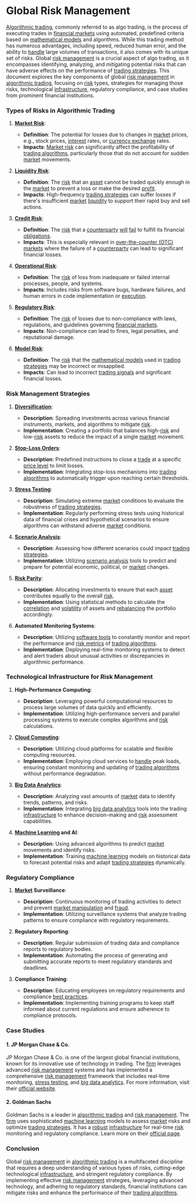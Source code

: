 # Global Risk Management

[Algorithmic trading](../a/algorithmic_trading.md), commonly referred to as algo trading, is the process of executing trades in [financial markets](../f/financial_market.md) using automated, predefined criteria based on [mathematical models](../m/mathematical_models_in_trading.md) and algorithms. While this trading method has numerous advantages, including speed, reduced human error, and the ability to [handle](../h/handle.md) large volumes of transactions, it also comes with its unique set of risks. Global [risk management](../r/risk_management.md) is a crucial aspect of algo trading, as it encompasses identifying, analyzing, and mitigating potential risks that can have adverse effects on the performance of [trading strategies](../t/trading_strategies.md). This document explores the key components of global [risk management](../r/risk_management.md) in [algorithmic trading](../a/algorithmic_trading.md), focusing on [risk](../r/risk.md) types, strategies for managing those risks, technological [infrastructure](../i/infrastructure.md), regulatory compliance, and case studies from prominent financial institutions.

### Types of Risks in Algorithmic Trading

1. **[Market Risk](../m/market_risk.md)**:
   - **Definition**: The potential for losses due to changes in [market](../m/market.md) prices, e.g., stock prices, [interest](../i/interest.md) rates, or [currency exchange](../c/currency_exchange.md) rates.
   - **Impacts**: [Market risk](../m/market_risk.md) can significantly affect the profitability of [trading algorithms](../t/trading_algorithms.md), particularly those that do not account for sudden [market](../m/market.md) movements.

2. **[Liquidity Risk](../l/liquidity_risk.md)**:
   - **Definition**: The [risk](../r/risk.md) that an [asset](../a/asset.md) cannot be traded quickly enough in the [market](../m/market.md) to prevent a loss or make the desired [profit](../p/profit.md).
   - **Impacts**: High-frequency [trading strategies](../t/trading_strategies.md) can suffer losses if there's insufficient [market](../m/market.md) [liquidity](../l/liquidity.md) to support their rapid buy and sell actions.

3. **[Credit Risk](../c/credit_risk.md)**:
   - **Definition**: The [risk](../r/risk.md) that a [counterparty](../c/counterparty.md) [will](../w/will.md) [fail](../f/fail.md) to fulfill its financial [obligations](../o/obligation.md).
   - **Impacts**: This is especially relevant in [over-the-counter (OTC) markets](../o/over-the-counter_markets.md) where the failure of a [counterparty](../c/counterparty.md) can lead to significant financial losses.

4. **[Operational Risk](../o/operational_risk.md)**:
   - **Definition**: The [risk](../r/risk.md) of loss from inadequate or failed internal processes, people, and systems.
   - **Impacts**: Includes risks from software bugs, hardware failures, and human errors in code implementation or [execution](../e/execution.md).

5. **[Regulatory Risk](../r/regulatory_risk.md)**:
   - **Definition**: The [risk](../r/risk.md) of losses due to non-compliance with laws, regulations, and guidelines governing [financial markets](../f/financial_market.md).
   - **Impacts**: Non-compliance can lead to fines, legal penalties, and reputational damage.

6. **[Model Risk](../m/model_risk.md)**:
   - **Definition**: The [risk](../r/risk.md) that the [mathematical models](../m/mathematical_models_in_trading.md) used in [trading strategies](../t/trading_strategies.md) may be incorrect or misapplied.
   - **Impacts**: Can lead to incorrect [trading signals](../t/trading_signals.md) and significant financial losses.

### Risk Management Strategies

1. **[Diversification](../d/diversification.md)**:
   - **Description**: Spreading investments across various financial instruments, markets, and algorithms to mitigate [risk](../r/risk.md).
   - **Implementation**: Creating a portfolio that balances high-[risk](../r/risk.md) and low-[risk](../r/risk.md) assets to reduce the impact of a single [market](../m/market.md) movement.

2. **[Stop-Loss Orders](../s/stop-loss_orders.md)**:
   - **Description**: Predefined instructions to close a [trade](../t/trade.md) at a specific [price level](../p/price_level.md) to limit losses.
   - **Implementation**: Integrating stop-loss mechanisms into [trading algorithms](../t/trading_algorithms.md) to automatically trigger upon reaching certain thresholds.

3. **[Stress Testing](../s/stress_testing_in_trading.md)**:
   - **Description**: Simulating extreme [market](../m/market.md) conditions to evaluate the robustness of [trading strategies](../t/trading_strategies.md).
   - **Implementation**: Regularly performing stress tests using historical data of financial crises and hypothetical scenarios to ensure algorithms can withstand adverse [market](../m/market.md) conditions.

4. **[Scenario Analysis](../s/scenario_analysis.md)**:
   - **Description**: Assessing how different scenarios could impact [trading strategies](../t/trading_strategies.md).
   - **Implementation**: Utilizing [scenario analysis](../s/scenario_analysis.md) tools to predict and prepare for potential economic, political, or [market](../m/market.md) changes.

5. **[Risk Parity](../r/risk_parity.md)**:
   - **Description**: Allocating investments to ensure that each [asset](../a/asset.md) contributes equally to the overall [risk](../r/risk.md).
   - **Implementation**: Using statistical methods to calculate the [correlation](../c/correlation.md) and [volatility](../v/volatility.md) of assets and [rebalancing](../r/rebalancing.md) the portfolio accordingly.

6. **Automated Monitoring Systems**:
   - **Description**: Utilizing [software tools](../s/software_tools_for_trading.md) to constantly monitor and report the performance and [risk metrics](../r/risk_metrics.md) of [trading algorithms](../t/trading_algorithms.md).
   - **Implementation**: Deploying real-time monitoring systems to detect and alert traders about unusual activities or discrepancies in algorithmic performance.

### Technological Infrastructure for Risk Management

1. **High-Performance Computing**:
   - **Description**: Leveraging powerful computational resources to process large volumes of data quickly and efficiently.
   - **Implementation**: Utilizing high-performance servers and parallel processing systems to execute complex algorithms and [risk](../r/risk.md) calculations.

2. **[Cloud Computing](../c/cloud_computing_in_trading.md)**:
   - **Description**: Utilizing cloud platforms for scalable and flexible computing resources.
   - **Implementation**: Employing cloud services to [handle](../h/handle.md) peak loads, ensuring constant monitoring and updating of [trading algorithms](../t/trading_algorithms.md) without performance degradation.

3. **[Big Data Analytics](../b/big_data_analytics_in_trading.md)**:
   - **Description**: Analyzing vast amounts of [market](../m/market.md) data to identify trends, patterns, and risks.
   - **Implementation**: Integrating [big data analytics](../b/big_data_analytics_in_trading.md) tools into the trading [infrastructure](../i/infrastructure.md) to enhance decision-making and [risk](../r/risk.md) assessment capabilities.

4. **[Machine Learning](../m/machine_learning.md) and AI**:
   - **Description**: Using advanced algorithms to predict [market](../m/market.md) movements and identify risks.
   - **Implementation**: Training [machine learning](../m/machine_learning.md) models on historical data to forecast potential risks and adapt [trading strategies](../t/trading_strategies.md) dynamically.

### Regulatory Compliance

1. **[Market](../m/market.md) Surveillance**:
   - **Description**: Continuous monitoring of trading activities to detect and prevent [market manipulation](../m/market_manipulation.md) and [fraud](../f/fraud.md).
   - **Implementation**: Utilizing surveillance systems that analyze trading patterns to ensure compliance with regulatory requirements.

2. **Regulatory Reporting**:
   - **Description**: Regular submission of trading data and compliance reports to regulatory bodies.
   - **Implementation**: Automating the process of generating and submitting accurate reports to meet regulatory standards and deadlines.

3. **Compliance Training**:
   - **Description**: Educating employees on regulatory requirements and compliance [best practices](../b/best_practices.md).
   - **Implementation**: Implementing training programs to keep staff informed about current regulations and ensure adherence to compliance protocols.

### Case Studies

#### 1. JP Morgan Chase & Co.
JP Morgan Chase & Co. is one of the largest global financial institutions, known for its innovative use of technology in trading. The [firm](../f/firm.md) leverages advanced [risk management](../r/risk_management.md) systems and has implemented a comprehensive [risk management](../r/risk_management.md) framework that includes real-time monitoring, [stress testing](../s/stress_testing_in_trading.md), and [big data analytics](../b/big_data_analytics_in_trading.md). For more information, visit their [official website](https://www.jpmorganchase.com).

#### 2. Goldman Sachs
Goldman Sachs is a leader in [algorithmic trading](../a/algorithmic_trading.md) and [risk management](../r/risk_management.md). The [firm](../f/firm.md) uses sophisticated [machine learning](../m/machine_learning.md) models to assess [market](../m/market.md) risks and optimize [trading strategies](../t/trading_strategies.md). It has a [robust](../r/robust.md) [infrastructure](../i/infrastructure.md) for real-time [risk](../r/risk.md) monitoring and regulatory compliance. Learn more on their [official page](https://www.goldmansachs.com).

### Conclusion

Global [risk management](../r/risk_management.md) in [algorithmic trading](../a/algorithmic_trading.md) is a multifaceted discipline that requires a deep understanding of various types of risks, cutting-edge technological [infrastructure](../i/infrastructure.md), and stringent regulatory compliance. By implementing effective [risk management](../r/risk_management.md) strategies, leveraging advanced technology, and adhering to regulatory standards, financial institutions can mitigate risks and enhance the performance of their [trading algorithms](../t/trading_algorithms.md).
